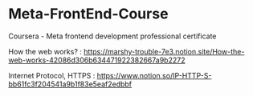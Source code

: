 # Meta-FrontEnd-Course
Coursera - Meta frontend development professional certificate

How the web works? : https://marshy-trouble-7e3.notion.site/How-the-web-works-42086d306b634471922382667a9b2272


Internet Protocol, HTTPS : https://www.notion.so/IP-HTTP-S-bb61fc3f204541a9b1f83e5eaf2edbbf
